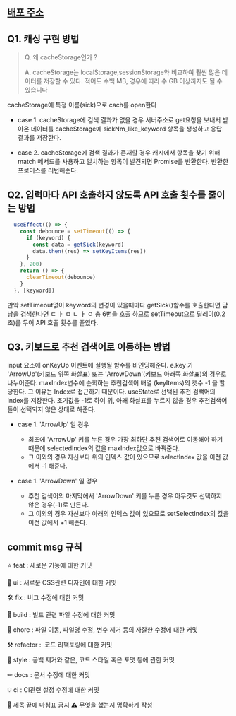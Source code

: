 ## [배포 주소](https://pre-onboarding-7th-3-1-9-eight.vercel.app/)

## Q1. 캐싱 구현 방법

>Q. 왜 cacheStorage인가 ?
>
>A. cacheStorage는 localStorage,sessionStorage와 비교하여 훨씬 많은 데이터를 저장할 수 있다.  적어도 수백 MB, 경우에 따라 수 GB 이상까지도 될 수 있습니다

cacheStorage에 특정 이름(sick)으로 cach를 open한다

- case 1. cacheStorage에 검색 결과가 없을 경우 
서버주소로 get요청을 보내서 받아온 데이터를 cacheStorage에  sickNm_like_keyword 항목을 생성하고 응답 결과를 저장한다.

- case 2. cacheStorage에 검색 결과가 존재할 경우 
캐시에서 항목을 찾기 위해 match 메서드를 사용하고 일치하는 항목이 발견되면 Promise를 반환한다. 반환한 프로미스를 리턴해준다.

## Q2. 입력마다 API 호출하지 않도록 API 호출 횟수를 줄이는 방법

```jsx
  useEffect(() => {
    const debounce = setTimeout(() => {
      if (keyword) {
        const data = getSick(keyword)
        data.then((res) => setKeyItems(res))
      }
    }, 200)
    return () => {
      clearTimeout(debounce)
    }
  }, [keyword])
```
만약 setTimeout없이 keyword의 변경이 있을때마다 getSick()함수를 호출한다면 담낭을 검색한다면
ㄷ ㅏ ㅁ ㄴ ㅏ ㅇ 총 6번을 호출 하므로 setTimeout으로 딜레이(0.2초)를 두어  API 호출 횟수를 줄였다.


## Q3. 키보드로 추천 검색어로 이동하는 방법

input 요소에 onKeyUp 이벤트에 실행될 함수를   바인딩해준다. e.key 가 'ArrowUp'(키보드 위쪽 화살표)  또는 'ArrowDown'(키보드 아래쪽 화살표)의 경우로 나누어준다. 
maxIndex변수에  순회하는 추천검색어 배열 (keyItems)의 갯수 -1 을 할당한다. 그 이유는 Index로 접근하기 때문이다. 
useState로 선택된 추천 검색어의 Index를 저장한다. 초기값을 -1로 하여 위, 아래 화살표를 누르지 않을 경우 추천검색어들이 선택되지 않은 상태로 해준다.

- case 1. 'ArrowUp' 일 경우 
  - 최초에  'ArrowUp' 키를 누른 경우 가장 최하단 추천 검색어로 이동해야 하기 때문에 selectedIndex의 값을 maxIndex값으로 바꿔준다. 
  - 그 이외의 경우 자신보다 위의 인덱스 값이 있으므로 selectIndex 값을 이전 값에서 -1 해준다.

- case 1. 'ArrowDown' 일 경우 
  - 추천 검색어의 마지막에서  'ArrowDown' 키를 누른 경우 아무것도 선택하지 않은 경우(-1)로 만든다.
  - 그 이외의 경우 자신보다 아래의 인덱스 값이 있으므로 setSelectIndex의 값을 이전 값에서 +1 해준다.


##  commit msg 규칙

⭐ feat : 새로운 기능에 대한 커밋

🎨 ui : 새로운 CSS관련 디자인에 대한 커밋

🛠 fix : 버그 수정에 대한 커밋

🧱 build : 빌드 관련 파일 수정에 대한 커밋

👏 chore : 파일 이동, 파일명 수정, 변수 제거 등의 자잘한 수정에 대한 커밋

⚒ refactor :  코드 리팩토링에 대한 커밋

📝 style : 공백 제거와 같은, 코드 스타일 혹은 포맷 등에 관한 커밋

✏ docs : 문서 수정에 대한 커밋

💡 ci : CI관련 설정 수정에 대한 커밋

🚫 제목 끝에 마침표 금지 ⚠ 무엇을 했는지 명확하게 작성

